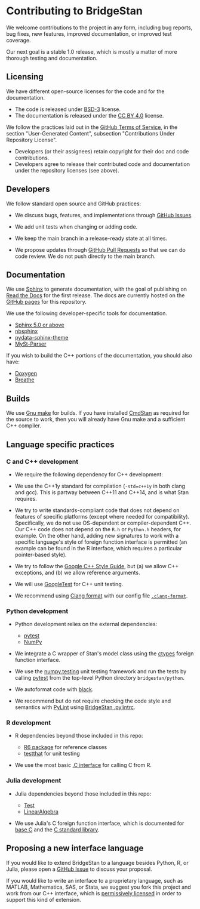 # Contributing to BridgeStan

We welcome contributions to the project in any form, including bug reports, bug fixes, new features, improved documentation, or improved test coverage.

Our next goal is a stable 1.0 release, which is mostly a matter of more thorough testing and documentation.

## Licensing

We have different open-source licenses for the code and for the documentation.

* The code is released under [BSD-3](https://github.com/roualdes/bridgestan/blob/main/LICENSE-CODE) license.
* The documentation is released under the [CC BY 4.0](https://github.com/roualdes/bridgestan/blob/main/LICENSE-DOC) license.

We follow the practices laid out in the [GitHub Terms of Service](https://docs.github.com/en/site-policy/github-terms/github-terms-of-service), in the section "User-Generated Content", subsection "Contributions Under Repository License".

* Developers (or their assignees) retain copyright for their doc and code contributions.
* Developers agree to release their contributed code and documentation under the repository licenses (see above).

## Developers

We follow standard open source and GitHub practices:

* We discuss bugs, features, and implementations through [GitHub Issues](https://github.com/roualdes/bridgestan/issues).

* We add unit tests when changing or adding code.

* We keep the main branch in a release-ready state at all times.

* We propose updates through [GitHub Pull Requests](https://github.com/roualdes/bridgestan/pulls) so that we can do code review.  We do not push directly to the main branch.


## Documentation

We use [Sphinx](https://www.sphinx-doc.org/en/master/) to generate documentation, with the goal of publishing on [Read the Docs](https://readthedocs.org) for the first release.  The docs are currently hosted on the [GitHub pages](https://roualdes.github.io/bridgestan/) for this repository.

We use the following developer-specific tools for documentation.

* [Sphinx 5.0 or above](https://www.sphinx-doc.org/en/master/)
* [nbsphinx](https://nbsphinx.readthedocs.io/en/0.8.9/)
* [pydata-sphinx-theme](https://pydata-sphinx-theme.readthedocs.io/en/stable/)
* [MySt-Parser](https://myst-parser.readthedocs.io/en/latest/)

If you wish to build the C++ portions of the documentation, you should also have:

* [Doxygen](https://doxygen.nl/)
* [Breathe](https://breathe.readthedocs.io/en/stable/index.html)


## Builds

We use [Gnu make](https://www.gnu.org/software/make/) for builds.  If you have installed [CmdStan](https://mc-stan.org/users/interfaces/cmdstan) as required for the source to work, then you will already have Gnu make and a sufficient C++ compiler.


## Language specific practices

### C and C++ development

* We require the following dependency for C++ development:

* We use the C++1y standard for compilation (`-std=c++1y` in both clang and gcc).  This is partway between C++11 and C++14, and is what Stan requires.

* We try to write standards-compliant code that does not depend on features of specific platforms (except where needed for compatibility).  Specifically, we do not use OS-dependent or compiler-dependent C++.  Our C++ code does not depend on the `R.h` or `Python.h` headers, for example.  On the other hand, adding new signatures to work with a specific language's style of foreign function interface is permitted (an example can be found in the R interface, which requires a particular pointer-based style).

* We try to follow the [Google C++ Style Guide](https://google.github.io/styleguide/cppguide.html), but (a) we allow C++ exceptions, and (b) we allow reference arguments.

* We will use [GoogleTest](https://google.github.io/googletest/) for C++ unit testing.

* We recommend using [Clang format](https://clang.llvm.org/docs/ClangFormat.html) with our config file [`.clang-format`](https://github.com/roualdes/bridgestan/blob/main/.clang-format).


### Python development

* Python development relies on the external dependencies:
    * [pytest](https://docs.pytest.org/en/7.1.x/)
    * [NumPy](https://numpy.org/)

* We integrate a C wrapper of Stan's model class using the [ctypes](https://docs.python.org/3/library/ctypes.html) foreign function interface.

* We use the [numpy.testing](https://numpy.org/doc/stable/reference/routines.testing.html) unit testing framework and run the tests by calling [pytest](https://docs.pytest.org/en/7.1.x/) from the top-level Python directory `bridgestan/python`.

* We autoformat code with [black](https://black.readthedocs.io/en/stable/).

* We recommend but do not require checking the code style and semantics with [PyLint](https://www.pylint.org) using [BridgeStan .pylintrc](https://github.com/roualdes/bridgestan/blob/main/.pylintrc).

### R development

* R dependencies beyond those included in this repo:
    * [R6 package](https://cran.r-project.org/web/packages/R6/index.html) for reference classes
    * [testthat](https://testthat.r-lib.org) for unit testing

* We use the most basic [.C interface](https://www.biostat.jhsph.edu/~rpeng/docs/interface.pdf) for calling C from R.

### Julia development

* Julia dependencies beyond those included in this repo:
    * [Test](https://docs.julialang.org/en/v1/stdlib/Test/)
    * [LinearAlgebra](https://docs.julialang.org/en/v1/stdlib/LinearAlgebra/)

* We use Julia's C foreign function interface, which is documented for [base C](https://docs.julialang.org/en/v1/base/c/) and the [C standard library](https://docs.julialang.org/en/v1/stdlib/Libdl/).


## Proposing a new interface language

If you would like to extend BridgeStan to a language besides Python, R, or Julia, please open a [GitHub Issue](https://github.com/roualdes/bridgestan/issues) to discuss your proposal.

If you would like to write an interface to a proprietary language, such as MATLAB, Mathematica, SAS, or Stata, we suggest you fork this project and work from our C++ interface, which is [permissively licensed](https://github.com/roualdes/bridgestan/blob/main/LICENSE-CODE) in order to support this kind of extension.
